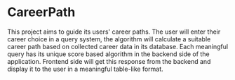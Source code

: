 # CareerPath
This project aims to guide its users' career paths. The user will enter their career choice in a query system, the algorithm will calculate a suitable career path based
on collected career data in its database. Each meaningful query has its unique score based algorithm in the backend side of the application. Frontend side will get this
response from the backend and display it to the user in a meaningful table-like format.
